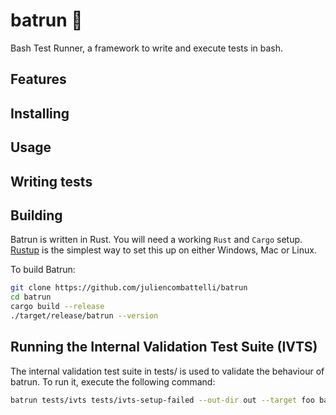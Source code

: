 # batrun 🦇

Bash Test Runner, a framework to write and execute tests in bash.

## Features

## Installing

## Usage

## Writing tests

## Building

Batrun is written in Rust. You will need a working `Rust` and `Cargo` setup.
[Rustup](https://rustup.rs/) is the simplest way to set this up on either Windows, Mac or Linux.

To build Batrun:

```bash
git clone https://github.com/juliencombattelli/batrun
cd batrun
cargo build --release
./target/release/batrun --version
```

## Running the Internal Validation Test Suite (IVTS)

The internal validation test suite in tests/ is used to validate the behaviour of batrun.
To run it, execute the following command:
```bash
batrun tests/ivts tests/ivts-setup-failed --out-dir out --target foo bar
```
